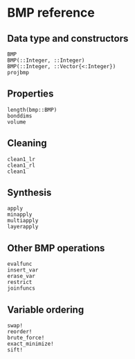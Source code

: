 # BMP reference

## Data type and constructors
```@docs
BMP
BMP(::Integer, ::Integer)
BMP(::Integer, ::Vector{<:Integer})
projbmp
```

## Properties
```@docs
length(bmp::BMP)
bonddims
volume
```

## Cleaning
```@docs
clean1_lr
clean1_rl
clean1
```

## Synthesis
```@docs
apply
minapply
multiapply
layerapply
```

## Other BMP operations
```@docs
evalfunc
insert_var
erase_var
restrict
joinfuncs
```

## Variable ordering
```@docs
swap!
reorder!
brute_force!
exact_minimize!
sift!
```
